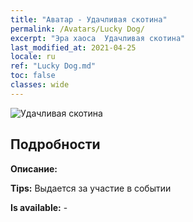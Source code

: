 ```yaml
---
title: "Аватар - Удачливая скотина"
permalink: /Avatars/Lucky Dog/
excerpt: "Эра хаоса  Удачливая скотина"
last_modified_at: 2021-04-25
locale: ru
ref: "Lucky Dog.md"
toc: false
classes: wide
---
```

 ![Удачливая скотина](/images/a/avatarFrame_55.png)

## Подробности

 **Описание:**  

 **Tips:** Выдается за участие в событии 

 **Is available:**  - 

